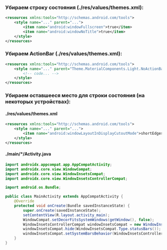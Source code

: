 ### Убираем строку состояния (./res/values/themes.xml):
```xml
<resources xmlns:tools="http://schemas.android.com/tools">
    <style name="..." parent="...">
        <item name="android:windowFullscreen">true</item>
        <item name="android:windowNoTitle">true</item>
    </style>
</resources>
```

### Убираем ActionBar (./res/values/themes.xml):
```xml
<resources xmlns:tools="http://schemas.android.com/tools">
    <style name="..." parent="Theme.MaterialComponents.Light.NoActionBar">
        <!-- code... -->
    </style>
</resources>
```

### Убираем оставшееся место для строки состояния (на некоторых устройствах):
#### ./res/values/themes.xml
```xml
<resources xmlns:tools="http://schemas.android.com/tools">
    <style name="..." parent="...">
        <item name="android:windowLayoutInDisplayCutoutMode">shortEdges</item>
    </style>
</resources>
```
#### ./main/*/Activity.java
```java
import androidx.appcompat.app.AppCompatActivity;
import androidx.core.view.WindowCompat;
import androidx.core.view.WindowInsetsCompat;
import androidx.core.view.WindowInsetsControllerCompat;

import android.os.Bundle;

public class MainActivity extends AppCompatActivity {
    @Override
    protected void onCreate(Bundle savedInstanceState) {
        super.onCreate(savedInstanceState);
        setContentView(R.layout.activity_main);
        WindowCompat.setDecorFitsSystemWindows(getWindow(), false);
        WindowInsetsControllerCompat windowInsetsCompat = new WindowInsetsControllerCompat(getWindow(), getWindow().getDecorView());
        windowInsetsCompat.hide(WindowInsetsCompat.Type.statusBars());
        windowInsetsCompat.setSystemBarsBehavior(WindowInsetsControllerCompat.BEHAVIOR_SHOW_TRANSIENT_BARS_BY_SWIPE);
    }
}
```
